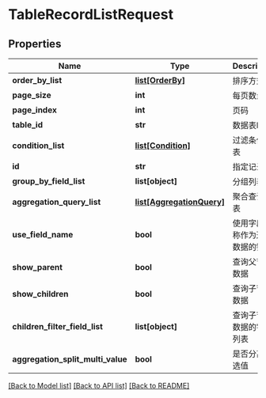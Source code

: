 # TableRecordListRequest

## Properties
Name | Type | Description | Notes
------------ | ------------- | ------------- | -------------
**order_by_list** | [**list[OrderBy]**](OrderBy.md) | 排序方式 | [optional] 
**page_size** | **int** | 每页数量 | [optional] 
**page_index** | **int** | 页码 | [optional] 
**table_id** | **str** | 数据表ID | 
**condition_list** | [**list[Condition]**](Condition.md) | 过滤条件列表 | [optional] 
**id** | **str** | 指定记录ID | [optional] 
**group_by_field_list** | **list[object]** | 分组列表 | [optional] 
**aggregation_query_list** | [**list[AggregationQuery]**](AggregationQuery.md) | 聚合查询列表 | [optional] 
**use_field_name** | **bool** | 使用字段名称作为返回数据的键 | [optional] 
**show_parent** | **bool** | 查询父节点数据 | [optional] 
**show_children** | **bool** | 查询子节点数据 | [optional] 
**children_filter_field_list** | **list[object]** | 查询子节点数据的字段列表 | [optional] 
**aggregation_split_multi_value** | **bool** | 是否分离多选值 | [optional] 

[[Back to Model list]](../README.md#documentation-for-models) [[Back to API list]](../README.md#documentation-for-api-endpoints) [[Back to README]](../README.md)

